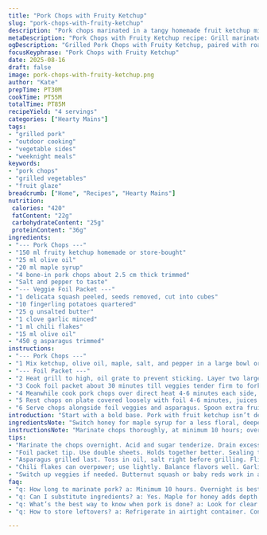 ```yaml
---
title: "Pork Chops with Fruity Ketchup"
slug: "pork-chops-with-fruity-ketchup"
description: "Pork chops marinated in a tangy homemade fruit ketchup mixed with olive oil and maple syrup. Grilled to a pink center, paired with a foil packet of roasted delicata squash, fingerling potatoes, and garlicky chilli flakes. Finished with charred asparagus tossed in oil. Easy but precise with flavors balanced. No eggs, nuts, or lactose. Swapped honey for maple for earthiness. Delicata and fingerlings change texture and sweetness profiles. A twist on classic pork grilling, focusing on tactile and visual cues more than clocks. Grill hot, watch the sizzle and juices. Foil packet steams and roasts veggies turning tender and caramelized. Crisp asparagus last for bite and color. Ideal for backyard cookouts or weeknight grills."
metaDescription: "Pork Chops with Fruity Ketchup recipe: Grill marinated chops and veggies, balanced flavors, easy marinating, a twist on classic grilling techniques."
ogDescription: "Grilled Pork Chops with Fruity Ketchup, paired with roasted squash and asparagus for a backyard grill experience like no other."
focusKeyphrase: "Pork Chops with Fruity Ketchup"
date: 2025-08-16
draft: false
image: pork-chops-with-fruity-ketchup.png
author: "Kate"
prepTime: PT30M
cookTime: PT55M
totalTime: PT85M
recipeYield: "4 servings"
categories: ["Hearty Mains"]
tags:
- "grilled pork"
- "outdoor cooking"
- "vegetable sides"
- "weeknight meals"
keywords:
- "pork chops"
- "grilled vegetables"
- "fruit glaze"
breadcrumb: ["Home", "Recipes", "Hearty Mains"]
nutrition: 
 calories: "420"
 fatContent: "22g"
 carbohydrateContent: "25g"
 proteinContent: "36g"
ingredients:
- "--- Pork Chops ---"
- "150 ml fruity ketchup homemade or store-bought"
- "25 ml olive oil"
- "20 ml maple syrup"
- "4 bone-in pork chops about 2.5 cm thick trimmed"
- "Salt and pepper to taste"
- "--- Veggie Foil Packet ---"
- "1 delicata squash peeled, seeds removed, cut into cubes"
- "10 fingerling potatoes quartered"
- "25 g unsalted butter"
- "1 clove garlic minced"
- "1 ml chili flakes"
- "15 ml olive oil"
- "450 g asparagus trimmed"
instructions:
- "--- Pork Chops ---"
- "1 Mix ketchup, olive oil, maple, salt, and pepper in a large bowl or ziplock. Add chops, coat fully. Cover tightly. Fridge marinate at least 10 hours or freeze at this point. Drain well before grilling. The sugars in ketchup caramelize quickly so dryness on surface critical."
- "--- Foil Packet ---"
- "2 Heat grill to high, oil grate to prevent sticking. Layer two large foil sheets. Add squash, potatoes, butter chunks, garlic, chili flakes, salt and pepper. Fold edges tight, seal to trap steam but not balloon. Place on one side of grill away from direct flames."
- "3 Cook foil packet about 30 minutes till veggies tender firm to fork but starting to brown. Listen for gentle hissing inside packet; that steam is magic melting tough starch to creamy. Don’t open too soon or moisture escapes."
- "4 Meanwhile cook pork chops over direct heat 4-6 minutes each side, watch for wisps of smoke and juices running clear or faintly pink. A finger test helps here; firm but springy."
- "5 Rest chops on plate covered loosely with foil 4-6 minutes, juices redistribute. Saves dryness. Toss asparagus in oil, salt, pepper, grill directly turning every 2 minutes until just charred and crisp-tender, about 8-10 minutes total. Color shift and snapping sound key indicators. Overcooking kills vibrancy and snap."
- "6 Serve chops alongside foil veggies and asparagus. Spoon extra fruity ketchup on side. Sweet tang cut by smoky char. Crunch of spear brightens richness of pork and buttered roots."
introduction: "Start with a bold base. Pork with fruit ketchup isn’t dessert, it’s smart sweet-savory street food. Marinate overnight or freeze marinated chops to save time. Ketchup, oil, and maple syrup form a glaze that thickens and crisps on the grill. Watch closely; sugar burns fast but you want that crust. The foil packet tricks: it steams and roasts simultaneously. Delicata squash sweetens, fingerlings earthy, both softened by butter and garlic. Chili flakes add heat that wakes the palate. Asparagus grilled last; quick and bright with snap. Texture contrast critical. Expect sizzle, smell garlic caramelize, see blistered skins and pink chops. A no-fuss dish that demands attention to timing and feel. Fork test veggies gently; chops spring when done. Char, not blackness, is the sweet spot. Perfect for outdoor cooks who value flavor over fuss."
ingredientsNote: "Switch honey for maple syrup for a less floral, deeper sweetness that thickens better over heat. If delicata squash unavailable, use butternut or kabocha, but adjust cooking time—they’re denser. Fingerling potatoes swapped for baby red potatoes for milder skin texture. Butter adds richness and helps caramelize veggies; substitutes like ghee or a drizzle of bacon fat work brilliantly for more complexity or dairy-free. Garlic minced fresh releases vibrant pungency; pre-minced turns bitter quickly. Chili flakes use sparingly to avoid overpowering the fruit tang. Olive oil essential for grilling and tying ingredients; avocado oil can tolerate higher heat but lacks the fruity notes. Pork chop thickness critical: thinner chops dry out fast. Boneless can substitute but watch cook times—reduce by a minute each side. Salt just before grilling; salt draws moisture out prematurely if applied during marinate for too long. Phenomenon of surfaces drying ensures good sear."
instructionsNote: "Marinate chops thoroughly, at minimum 10 hours; overnight better. This allows acid and sugar to tenderize without melting surface into mush; you want intact texture beneath caramelized skin. Drain before grilling; excess moisture steams, preventing crust formation. Using two sheets of foil gives strength and better sealed packets—watch for leaks. Cooking foil veggies away from flames prevents blackening while retaining smokey flavor from indirect heat. Listen for soft steam inside packet—sign your veggies are cooking just right. Pierce only if you want dry rather than tender. Grill chops over hot direct heat. Look for tightening, browning edges, and juices curling but still pink inside. Avoid poking too often, leaks moisture, dries meat. Resting essential; that’s when proteins relax, juice redistributes, avoiding dry ends. Asparagus grilled last; toss in oil, salt, pepper just before or they dry out. Flip often; you want even grill marks but maintain bite. Visual indicators like color change from vibrant green to olive-green, slight cracking skin; texture should be firm with slight snap. Serve immediately; flavors fade as asparagus overcooks and chops cool."
tips:
- "Marinate the chops overnight. Acid and sugar tenderize. Drain excess before grilling. Prevents steaming. Searing is key. Keep an eye on temp."
- "Foil packet tip. Use double sheets. Holds together better. Sealing tight prevents moisture loss. Listen for hissing; that’s cooking magic."
- "Asparagus grilled last. Toss in oil, salt right before grilling. Flip often. Perfect char marks. Maintain crispness. Avoid drying out."
- "Chili flakes can overpower; use lightly. Balance flavors well. Garlic can burn easily; fresh is best. Pre-minced might give bitterness."
- "Switch up veggies if needed. Butternut squash or baby reds work in a pinch. Adjust cooking time for denser options. Oils vary heat tolerance too."
faq:
- "q: How long to marinate pork? a: Minimum 10 hours. Overnight is best. Flavor deepens, texture holds. Drain before grill to avoid sogginess."
- "q: Can I substitute ingredients? a: Yes. Maple for honey adds depth. Olive oil can be swapped for avocado oil if needed. Just watch heat tolerance."
- "q: What’s the best way to know when pork is done? a: Look for clear juices, slight pink inside. Firm touch but springy texture; that’s your cue."
- "q: How to store leftovers? a: Refrigerate in airtight container. Consume within 3-5 days. Reheat gently to avoid drying out. Use low heat if possible."

---
```

